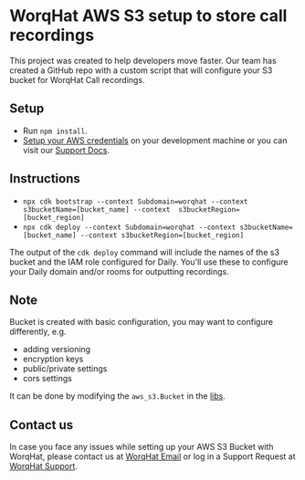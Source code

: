# WorqHat AWS S3 setup to store call recordings

This project was created to help developers move faster. Our team has created a GitHub repo with 
a custom script that will configure your S3 bucket for WorqHat Call recordings.

## Setup

- Run `npm install`.
- [Setup your AWS credentials](https://docs.aws.amazon.com/sdk-for-java/v1/developer-guide/setup-credentials.html) on your development machine or you 
  can visit our [Support Docs](https://support.worqhat.com/en/support/solutions/articles/84000371663-storing-worqhat-video-call-recordings-in-a-custom-amazon-s3-bucket).

## Instructions

- `npx cdk bootstrap --context Subdomain=worqhat --context s3bucketName=[bucket_name] --context  s3bucketRegion=[bucket_region]`
- `npx cdk deploy --context Subdomain=worqhat --context s3bucketName=[bucket_name] --context s3bucketRegion=[bucket_region]`

The output of the `cdk deploy` command will include the names of the
s3 bucket and the IAM role configured for Daily.
You'll use these to configure your Daily domain and/or rooms for
outputting recordings.

## Note

Bucket is created with basic configuration, you may want to configure differently, e.g.

- adding versioning
- encryption keys
- public/private settings
- cors settings

It can be done by modifying the `aws_s3.Bucket` in the [libs](./lib/worqhat-recordings-bucket-stack.ts).

## Contact us

In case you face any issues while setting up your AWS S3 Bucket with WorqHat, please contact us 
at [WorqHat Email](mailto:support@worqhat.com) or log in a Support Request at [WorqHat Support](https://support.worqhat.com/en/support/home).
